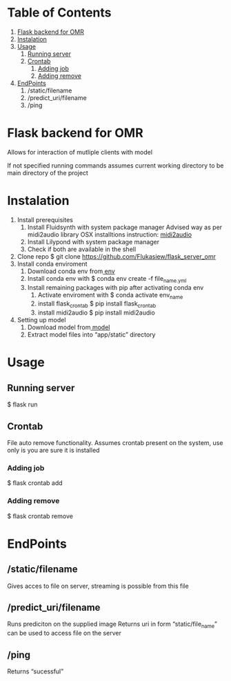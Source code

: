 
# Table of Contents

1.  [Flask backend for OMR](#org313795c)
2.  [Instalation](#orgd4954dc)
3.  [Usage](#org03ae982)
    1.  [Running server](#org59c12d5)
    2.  [Crontab](#org697c6f0)
        1.  [Adding job](#orgbc9a3be)
        2.  [Adding remove](#orgea0680a)
4.  [EndPoints](#org0e7e587)
    1.  /static/filename
    2.  /predict\_uri</sub>/filename
    3.  /ping



<a id="org313795c"></a>

# Flask backend for OMR

Allows for interaction of mutliple clients with model 

If not specified running commands assumes current working directory to be main directory of the project


<a id="orgd4954dc"></a>

# Instalation

1.  Install prerequisites
    1.  Install Fluidsynth with system package manager
        Advised way as per midi2audio library OSX installtions instruction: [midi2audio](https://github.com/bzamecnik/midi2audio)
    2.  Install Lilypond with system package manager
    3.  Check if both are available in the shell
2.  Clone repo
    $ git clone https://github.com/Flukasiew/flask_server_omr
3.  Install conda enviroment
    1.  Download conda env from[ env](https://mega.nz/file/PaYTmAQC#DuVkHPnibDdIEsluH11Hy3Qrl48eU-TToly5KsaVOJU)
    2.  Install conda env with
        $ conda env create -f file<sub>name.yml</sub>
    3.  Install remaining packages with pip after activating conda env
        1.  Activate enviroment with
            $ conda activate env<sub>name</sub>
        2.  install flask<sub>crontab</sub>
            $ pip install flask<sub>crontab</sub>
        3.  install midi2audio
            $ pip install midi2audio
4.  Setting up model
    1.  Download model from[ model](https://mega.nz/file/THRxQYhK#wDgbG21okzXli9Vr6lEyO3wi7_jumD9Otds9pvupNMc)
    2.  Extract model files into &ldquo;app/static&rdquo; directory


<a id="org03ae982"></a>

# Usage


<a id="org59c12d5"></a>

## Running server

$ flask run


<a id="org697c6f0"></a>

## Crontab

File auto remove functionality. 
Assumes crontab present on the system, use only is you are sure it is installed


<a id="orgbc9a3be"></a>

### Adding job

$ flask crontab add


<a id="orgea0680a"></a>

### Adding remove

$ flask crontab remove


<a id="org0e7e587"></a>

# EndPoints


<a id="org178e445"></a>

## /static/filename

Gives acces to file on server, streaming is possible from this file


<a id="org1bd08c0"></a>

## /predict\_uri</sub>/filename

Runs prediciton on the supplied image
Returns uri in form &ldquo;static/file<sub>name</sub>&rdquo; can be used to access file on the server


<a id="org5411e75"></a>

## /ping

Returns &ldquo;sucessful&rdquo;

